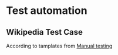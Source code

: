 # Test automation

## Wikipedia Test Case

According to tamplates from [Manual testing](https://github.com/kaishock/Test-portfolio/tree/main/Manual-testing)
